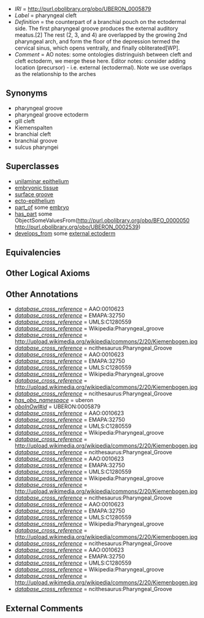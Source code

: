  * *IRI* = http://purl.obolibrary.org/obo/UBERON_0005879
 * *Label* = pharyngeal cleft
 * *Definition* = the counterpart of a branchial pouch on the ectodermal side. The first pharyngeal groove produces the external auditory meatus.[2] The rest (2, 3, and 4) are overlapped by the growing 2nd pharyngeal arch, and form the floor of the depression termed the cervical sinus, which opens ventrally, and finally obliterated[WP].
 * *Comment* = AO notes: some ontologies distringuish between cleft and cleft ectoderm, we merge these here. Editor notes: consider adding location (precursor) - i.e. external (ectodermal). Note we use overlaps as the relationship to the arches

## Synonyms

 * pharyngeal groove
 * pharyngeal groove ectoderm
 * gill cleft
 * Kiemenspalten
 * branchial cleft
 * branchial groove
 * sulcus pharyngei

## Superclasses

 * [unilaminar epithelium](../../UBERON/90/UBERON_0000490.md)
 * [embryonic tissue](../../UBERON/91/UBERON_0005291.md)
 * [surface groove](../../UBERON/46/UBERON_0006846.md)
 * [ecto-epithelium](../../UBERON/71/UBERON_0010371.md)
 * [part_of](../../BFO/50/BFO_0000050.md) some [embryo](../../UBERON/22/UBERON_0000922.md)
 * [has_part](../../BFO/51/BFO_0000051.md) some ObjectSomeValuesFrom(<http://purl.obolibrary.org/obo/BFO_0000050> <http://purl.obolibrary.org/obo/UBERON_0002539>)
 * [develops_from](../../RO/02/RO_0002202.md) some [external ectoderm](../../UBERON/76/UBERON_0000076.md)

## Equivalencies


## Other Logical Axioms


## Other Annotations

 * *[database_cross_reference](../../ef/oboInOwl#hasDbXref.md)* = AAO:0010623
 * *[database_cross_reference](../../ef/oboInOwl#hasDbXref.md)* = EMAPA:32750
 * *[database_cross_reference](../../ef/oboInOwl#hasDbXref.md)* = UMLS:C1280559
 * *[database_cross_reference](../../ef/oboInOwl#hasDbXref.md)* = Wikipedia:Pharyngeal_groove
 * *[database_cross_reference](../../ef/oboInOwl#hasDbXref.md)* = http://upload.wikimedia.org/wikipedia/commons/2/20/Kiemenbogen.jpg
 * *[database_cross_reference](../../ef/oboInOwl#hasDbXref.md)* = ncithesaurus:Pharyngeal_Groove
 * *[database_cross_reference](../../ef/oboInOwl#hasDbXref.md)* = AAO:0010623
 * *[database_cross_reference](../../ef/oboInOwl#hasDbXref.md)* = EMAPA:32750
 * *[database_cross_reference](../../ef/oboInOwl#hasDbXref.md)* = UMLS:C1280559
 * *[database_cross_reference](../../ef/oboInOwl#hasDbXref.md)* = Wikipedia:Pharyngeal_groove
 * *[database_cross_reference](../../ef/oboInOwl#hasDbXref.md)* = http://upload.wikimedia.org/wikipedia/commons/2/20/Kiemenbogen.jpg
 * *[database_cross_reference](../../ef/oboInOwl#hasDbXref.md)* = ncithesaurus:Pharyngeal_Groove
 * *[has_obo_namespace](../../ce/oboInOwl#hasOBONamespace.md)* = uberon
 * *[oboInOwl#id](../../id/oboInOwl#id.md)* = UBERON:0005879
 * *[database_cross_reference](../../ef/oboInOwl#hasDbXref.md)* = AAO:0010623
 * *[database_cross_reference](../../ef/oboInOwl#hasDbXref.md)* = EMAPA:32750
 * *[database_cross_reference](../../ef/oboInOwl#hasDbXref.md)* = UMLS:C1280559
 * *[database_cross_reference](../../ef/oboInOwl#hasDbXref.md)* = Wikipedia:Pharyngeal_groove
 * *[database_cross_reference](../../ef/oboInOwl#hasDbXref.md)* = http://upload.wikimedia.org/wikipedia/commons/2/20/Kiemenbogen.jpg
 * *[database_cross_reference](../../ef/oboInOwl#hasDbXref.md)* = ncithesaurus:Pharyngeal_Groove
 * *[database_cross_reference](../../ef/oboInOwl#hasDbXref.md)* = AAO:0010623
 * *[database_cross_reference](../../ef/oboInOwl#hasDbXref.md)* = EMAPA:32750
 * *[database_cross_reference](../../ef/oboInOwl#hasDbXref.md)* = UMLS:C1280559
 * *[database_cross_reference](../../ef/oboInOwl#hasDbXref.md)* = Wikipedia:Pharyngeal_groove
 * *[database_cross_reference](../../ef/oboInOwl#hasDbXref.md)* = http://upload.wikimedia.org/wikipedia/commons/2/20/Kiemenbogen.jpg
 * *[database_cross_reference](../../ef/oboInOwl#hasDbXref.md)* = ncithesaurus:Pharyngeal_Groove
 * *[database_cross_reference](../../ef/oboInOwl#hasDbXref.md)* = AAO:0010623
 * *[database_cross_reference](../../ef/oboInOwl#hasDbXref.md)* = EMAPA:32750
 * *[database_cross_reference](../../ef/oboInOwl#hasDbXref.md)* = UMLS:C1280559
 * *[database_cross_reference](../../ef/oboInOwl#hasDbXref.md)* = Wikipedia:Pharyngeal_groove
 * *[database_cross_reference](../../ef/oboInOwl#hasDbXref.md)* = http://upload.wikimedia.org/wikipedia/commons/2/20/Kiemenbogen.jpg
 * *[database_cross_reference](../../ef/oboInOwl#hasDbXref.md)* = ncithesaurus:Pharyngeal_Groove
 * *[database_cross_reference](../../ef/oboInOwl#hasDbXref.md)* = AAO:0010623
 * *[database_cross_reference](../../ef/oboInOwl#hasDbXref.md)* = EMAPA:32750
 * *[database_cross_reference](../../ef/oboInOwl#hasDbXref.md)* = UMLS:C1280559
 * *[database_cross_reference](../../ef/oboInOwl#hasDbXref.md)* = Wikipedia:Pharyngeal_groove
 * *[database_cross_reference](../../ef/oboInOwl#hasDbXref.md)* = http://upload.wikimedia.org/wikipedia/commons/2/20/Kiemenbogen.jpg
 * *[database_cross_reference](../../ef/oboInOwl#hasDbXref.md)* = ncithesaurus:Pharyngeal_Groove

## External Comments

